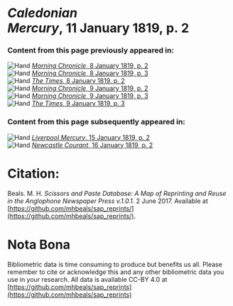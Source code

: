 # *Caledonian Mercury*, 11 January 1819, p. 2  
  
### Content from this page previously appeared in:  
![Hand](http://scissorsandpaste.net/wp-content/uploads/2017/06/smallhandpointer.png) [*Morning Chronicle*, 8 January 1819, p. 2](https://mhbeals.github.io/sap_html/Morning-Chronicle/Morning-Chronicle-8-January-1819-p-2)  
![Hand](http://scissorsandpaste.net/wp-content/uploads/2017/06/smallhandpointer.png) [*Morning Chronicle*, 8 January 1819, p. 3](https://mhbeals.github.io/sap_html/Morning-Chronicle/Morning-Chronicle-8-January-1819-p-3)  
![Hand](http://scissorsandpaste.net/wp-content/uploads/2017/06/smallhandpointer.png) [*The Times*, 8 January 1819, p. 2](https://mhbeals.github.io/sap_html/The-Times/The-Times-8-January-1819-p-2)  
![Hand](http://scissorsandpaste.net/wp-content/uploads/2017/06/smallhandpointer.png) [*Morning Chronicle*, 9 January 1819, p. 2](https://mhbeals.github.io/sap_html/Morning-Chronicle/Morning-Chronicle-9-January-1819-p-2)  
![Hand](http://scissorsandpaste.net/wp-content/uploads/2017/06/smallhandpointer.png) [*Morning Chronicle*, 9 January 1819, p. 3](https://mhbeals.github.io/sap_html/Morning-Chronicle/Morning-Chronicle-9-January-1819-p-3)  
![Hand](http://scissorsandpaste.net/wp-content/uploads/2017/06/smallhandpointer.png) [*The Times*, 9 January 1819, p. 3](https://mhbeals.github.io/sap_html/The-Times/The-Times-9-January-1819-p-3)  
  
### Content from this page subsequently appeared in:  
![Hand](http://scissorsandpaste.net/wp-content/uploads/2017/06/smallhandpointer.png) [*Liverpool Mercury*, 15 January 1819, p. 2](https://mhbeals.github.io/sap_html/Liverpool-Mercury/Liverpool-Mercury-15-January-1819-p-2)  
![Hand](http://scissorsandpaste.net/wp-content/uploads/2017/06/smallhandpointer.png) [*Newcastle Courant*, 16 January 1819, p. 2](https://mhbeals.github.io/sap_html/Newcastle-Courant/Newcastle-Courant-16-January-1819-p-2)  


# Citation: 

Beals. M. H. *Scissors and Paste Database: A Map of Reprinting and Reuse in the Anglophone Newspaper Press v.1.0.1.* 2 June 2017. Available at [https://github.com/mhbeals/sap_reprints/](https://github.com/mhbeals/sap_reprints/). 

# Nota Bona

Bibliometric data is time consuming to produce but benefits us all. Please remember to cite or acknowledge this and any other bibliometric data you use in your research. All data is available CC-BY 4.0 at [https://github.com/mhbeals/sap_reprints](https://github.com/mhbeals/sap_reprints)